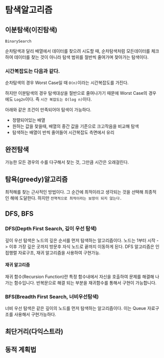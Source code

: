 # 탐색알고리즘

## 이분탐색(이진탐색)
`BinarySearch`

순차탐색과 달리 배열에서 데이터를 찾으려 시도할 때, 순차탐색처럼 모든데이터를 체크하여 데이터를 찾는 것이 아니라 탐색 범위를 절반씩 줄여가며 찾아가는 탐색이다.

### 시간복잡도는 다음과 같다.

순차탐색의 경우 Worst Case일 때 `O(n)`이라는 시간복잡도를 가진다.

하지만 이분탐색의 경우 탐색대상을 절반으로 줄여나가기 때문에 Worst Case의 경우에도 `Log2n`이다.
즉 `시간 복잡도는 O(log n)`이다.

아래와 같은 조건이 만족되어야 탐색이 가능하다.
- 정렬되어있는 배열
- 원하는 값을 찾을때, 배열의 중간 값을 기준으로 크고작음을 비교해 탐색
- 탐색하는 배열이 반씩 줄어들어 시간복잡도 측면에서 유리

## 완전탐색

가능한 모든 경우의 수를 다구해서 찾는 것, 그만큼 시간은 오래걸린다.

## 탐욕(greedy)알고리즘

최적해를 찾는 근사적인 방법이다. 그 순간에 최적이라고 생각되는 것을 선택해 최종적인 해에 도달한다. 하지만 `전역적으로 최적이라는 보장이 되지 않는다.`

## DFS, BFS

### DFS(Depth First Search, 깊이 우선 탐색)

깊이 우선 탐색은 노드의 깊은 순서를 먼저 탐색하는 알고리즘이다.
노드는 1부터 시작 -> 이후 가장 깊은 곳까지 방문후 자식 노드로 끝까지 이동하게 된다.
DFS 알고리즘은 인접행렬 자료구조, 재귀 알고리즘을 사용하여 구현가능.

#### 재귀 알고리즘
재귀 함수(Recursion Function)란 특정 함수내에서 자신을 호출하여 문제를 해결해 나가는 함수입니다.
반복문으로 해결 되는 부분을 재귀함수를 통해서 구현이 가능합니다.


### BFS(Breadth First Search, 너비우선탐색)

너비 우선 탐색은 같은 깊이의 노드를 먼저 탐색하는 알고리즘이다.
이는 Queue 자료구조를 사용해서 구현가능하다.

## 최단거리(다익스트라)

## 동적 계획법